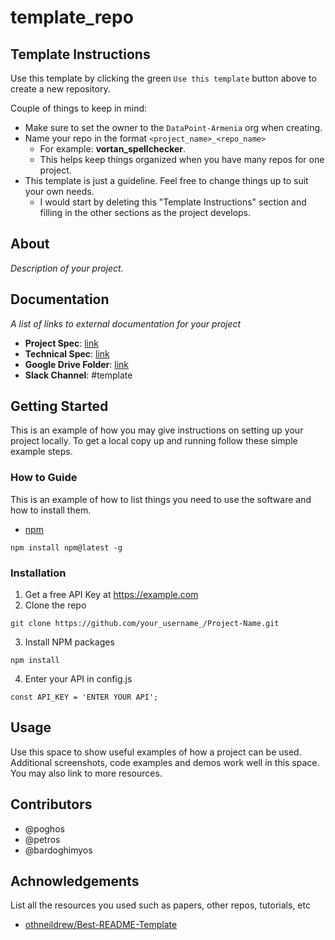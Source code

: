 # template_repo

## Template Instructions

Use this template by clicking the green `Use this template` button above to create a new repository.

Couple of things to keep in mind:
- Make sure to set the owner to the `DataPoint-Armenia` org when creating.
- Name your repo in the format `<project_name>_<repo_name>`
  - For example: **vortan_spellchecker**.
  - This helps keep things organized when you have many repos for one project.
- This template is just a guideline. Feel free to change things up to suit your own needs.
  - I would start by deleting this "Template Instructions" section and filling in the other sections as the project develops.

## About

_Description of your project._

## Documentation

_A list of links to external documentation for your project_

- **Project Spec**: [link](google.com)
- **Technical Spec**: [link](google.com)
- **Google Drive Folder**: [link](google.com)
- **Slack Channel**: #template

## Getting Started

This is an example of how you may give instructions on setting up your project locally. To get a local copy up and running follow these simple example steps.

### How to Guide

This is an example of how to list things you need to use the software and how to install them.


- [npm](https://www.npmjs.com/)

```
npm install npm@latest -g
```

### Installation

1. Get a free API Key at https://example.com
2. Clone the repo
```
git clone https://github.com/your_username_/Project-Name.git
```
3. Install NPM packages
```
npm install
```
4. Enter your API in config.js
```
const API_KEY = 'ENTER YOUR API';
```

## Usage

Use this space to show useful examples of how a project can be used. Additional screenshots, code examples and demos work well in this space. You may also link to more resources.

## Contributors

- @poghos
- @petros
- @bardoghimyos

## Achnowledgements

List all the resources you used such as papers, other repos, tutorials, etc

- [othneildrew/Best-README-Template](https://github.com/othneildrew/Best-README-Template)
